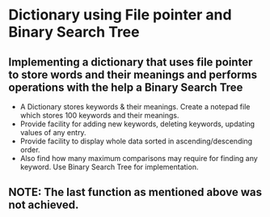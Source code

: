 # Dictionary using File pointer and Binary Search Tree

## Implementing a dictionary that uses file pointer to store words and their meanings and performs operations with the help a Binary Search Tree

 - A Dictionary stores keywords & their meanings. Create a notepad file which stores 100 keywords and their meanings.
 - Provide facility for adding new keywords, deleting keywords, updating values of any entry.
 - Provide facility to display whole data sorted in ascending/descending order.
 - Also find how many maximum comparisons may require for finding any keyword. Use Binary Search Tree for implementation.

 ## NOTE: The last function as mentioned above was not achieved.
